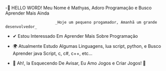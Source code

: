 -👋 HELLO WORD! Meu Nome é Mathyas, Adoro Programação e Busco Aprender Mais Ainda

                          _Hoje um pequeno progamador, Amanhã um grande desenvolvedor_

- ✔ Estou Interessado Em Aprender Mais Sobre Programação

- 🌍 Atualmente Estudo Algumas Linguagens, lua script, python, e Busco Aprender java Script, c, c#, c++, etc...

- 🎈 Ah!, Ia Esquecendo De Avisar, Eu Amo Jogos e Criar Jogos!
                                                              👾
<!--- 
MathyasDeVerasLino/MathyasDeVerasLino is a ✨ special ✨ repository because its `README.md` (this file) appears on your GitHub profile.
You can click the Preview link to take a look at your changes.
--->
